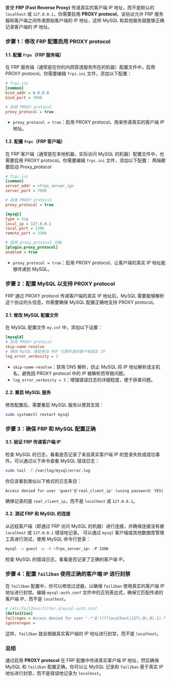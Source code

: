 要使 **FRP (Fast Reverse Proxy)** 传递真实的客户端 IP 地址，而不是默认的 `localhost` 或 `127.0.0.1`，你需要启用 **PROXY protocol**。该协议允许 FRP 服务器和客户端之间传递原始客户端的 IP 地址，这样 MySQL 和其他服务就能够正确记录客户端的 IP 地址。

### 步骤 1：修改 FRP 配置启用 PROXY protocol

#### 1.1. 配置 `frps`（FRP 服务端）

在 FRP 服务端（通常是在你的内网穿透服务所在的机器）配置文件中，启用 PROXY protocol。你需要编辑 `frps.ini` 文件，添加以下配置：

```ini
# frps.ini
[common]
bind_addr = 0.0.0.0
bind_port = 7000

# 启用 PROXY protocol
proxy_protocol = true
```

- `proxy_protocol = true`：启用 PROXY protocol，用来传递真实的客户端 IP 地址。

#### 1.2. 配置 `frpc`（FRP 客户端）

在 FRP 客户端（通常是在本地机器，实际访问 MySQL 的机器）配置文件中，也需要启用 PROXY protocol。你需要编辑 `frpc.ini` 文件，添加以下配置：
两端都要启动 Proxy_protocol

```ini
# frpc.ini
[common]
server_addr = <frps_server_ip>
server_port = 7000

# 启用 PROXY protocol
proxy_protocol = true

[mysql]
type = tcp
local_ip = 127.0.0.1
local_port = 3306
remote_port = 3306

# 启用 proxy_protocol 功能 
[plugin.proxy_protocol] 
enabled = true
```

- `proxy_protocol = true`：启用 PROXY protocol，让客户端的真实 IP 地址能够传递到 MySQL。

### 步骤 2：配置 MySQL 以支持 PROXY protocol

FRP 通过 PROXY protocol 传递客户端的真实 IP 地址后，MySQL 需要能够解析这个协议的头信息。你需要确保 MySQL 配置正确地支持 PROXY protocol。

#### 2.1. 修改 MySQL 配置文件

在 MySQL 配置文件 `my.cnf` 中，添加以下设置：

```ini
[mysqld]
# 启用 PROXY protocol
skip-name-resolve
# 确保 MySQL 接受来自 FRP 代理传递的客户端真实 IP
log_error_verbosity = 3
```

- `skip-name-resolve`：禁用 DNS 解析，防止 MySQL 将 IP 地址解析成主机名，避免因 PROXY protocol 中的 IP 被解析而导致问题。
- `log_error_verbosity = 3`：增强错误日志的详细程度，便于排查问题。

#### 2.2. 重启 MySQL 服务

修改配置后，需要重启 MySQL 服务以使其生效：

```bash
sudo systemctl restart mysql
```

### 步骤 3：确保 FRP 和 MySQL 配置正确

#### 3.1. 验证 FRP 传递客户端 IP

检查 MySQL 的日志，看看是否记录了来自真实客户端 IP 的登录失败或成功事件。可以通过以下命令查看 MySQL 错误日志：

```bash
sudo tail -f /var/log/mysql/error.log
```

你应该看到类似以下格式的日志条目：

```
Access denied for user 'guest'@'real_client_ip' (using password: YES)
```

确保记录的是 `real_client_ip`，而不是 `localhost` 或 `127.0.0.1`。

#### 3.2. 测试 FRP 和 MySQL 的连接
从远程客户端（即通过 FRP 访问 MySQL 的机器）进行连接，并确保连接没有被 `localhost` 或 `127.0.0.1` 错误地记录。
可以通过 `mysql` 客户端或其他数据库管理工具进行测试，使用 MySQL 命令行登录：

```bash
mysql -u guest -p -h <frps_server_ip> -P 3306
```

检查 MySQL 的错误日志，看看是否记录了正确的客户端 IP。

### 步骤 4：配置 `fail2ban` 使用正确的客户端 IP 进行封禁

在 `fail2ban` 配置中，你可以修改过滤器，以确保 `fail2ban` 使用真实的客户端 IP 地址进行封禁。编辑 `mysql-auth.conf` 文件中的正则表达式，确保它匹配传递的客户端 IP，而不是 `localhost`。

```ini
# /etc/fail2ban/filter.d/mysql-auth.conf
[Definition]
failregex = Access denied for user '.*'@'((?!localhost|127\.0\.0\.1).*)' \(using password: YES\)
ignoreregex =
```

这样，`fail2ban` 就会根据真实客户端的 IP 地址进行封禁，而不是 `localhost`。

### 总结

通过启用 **PROXY protocol** 在 FRP 配置中传递真实客户端 IP 地址，然后确保 MySQL 和 `fail2ban` 配置正确，你可以让 MySQL 记录和 `fail2ban` 基于真实 IP 地址进行封禁，而不是错误地记录为 `localhost`。

